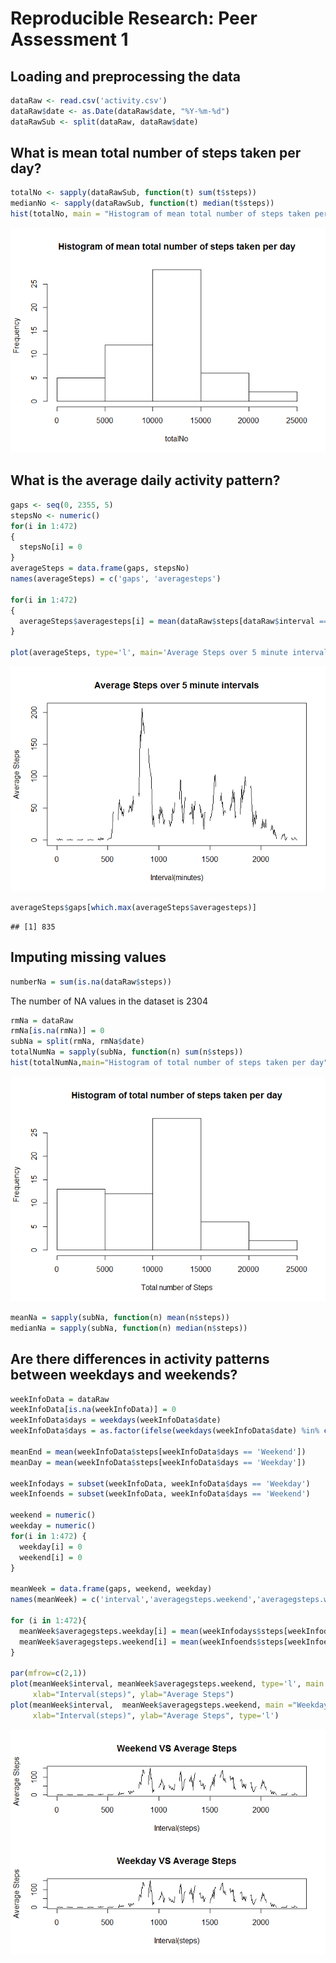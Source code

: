 # Reproducible Research: Peer Assessment 1


## Loading and preprocessing the data

```r
dataRaw <- read.csv('activity.csv')
dataRaw$date <- as.Date(dataRaw$date, "%Y-%m-%d")
dataRawSub <- split(dataRaw, dataRaw$date)
```


## What is mean total number of steps taken per day?

```r
totalNo <- sapply(dataRawSub, function(t) sum(t$steps))
medianNo <- sapply(dataRawSub, function(t) median(t$steps))
hist(totalNo, main = "Histogram of mean total number of steps taken per day")
```

![](PA1_template_files/figure-html/unnamed-chunk-2-1.png)<!-- -->

## What is the average daily activity pattern?

```r
gaps <- seq(0, 2355, 5)
stepsNo <- numeric()
for(i in 1:472)
{
  stepsNo[i] = 0
}
averageSteps = data.frame(gaps, stepsNo)
names(averageSteps) = c('gaps', 'averagesteps')

for(i in 1:472)
{
  averageSteps$averagesteps[i] = mean(dataRaw$steps[dataRaw$interval == gaps[i]], na.rm = TRUE)
}

plot(averageSteps, type='l', main='Average Steps over 5 minute intervals',xlab='Interval(minutes)', ylab='Average Steps')
```

![](PA1_template_files/figure-html/unnamed-chunk-3-1.png)<!-- -->

```r
averageSteps$gaps[which.max(averageSteps$averagesteps)]
```

```
## [1] 835
```

## Imputing missing values

```r
numberNa = sum(is.na(dataRaw$steps))
```
The number of NA values in the dataset is 2304


```r
rmNa = dataRaw
rmNa[is.na(rmNa)] = 0
subNa = split(rmNa, rmNa$date)
totalNumNa = sapply(subNa, function(n) sum(n$steps))
hist(totalNumNa,main="Histogram of total number of steps taken per day", xlab="Total number of Steps")
```

![](PA1_template_files/figure-html/unnamed-chunk-5-1.png)<!-- -->

```r
meanNa = sapply(subNa, function(n) mean(n$steps))
medianNa = sapply(subNa, function(n) median(n$steps))
```


## Are there differences in activity patterns between weekdays and weekends?

```r
weekInfoData = dataRaw
weekInfoData[is.na(weekInfoData)] = 0
weekInfoData$days = weekdays(weekInfoData$date)
weekInfoData$days = as.factor(ifelse(weekdays(weekInfoData$date) %in% c("Saturday","Sunday"), "Weekend", "Weekday"))

meanEnd = mean(weekInfoData$steps[weekInfoData$days == 'Weekend'])
meanDay = mean(weekInfoData$steps[weekInfoData$days == 'Weekday'])

weekInfodays = subset(weekInfoData, weekInfoData$days == 'Weekday')
weekInfoends = subset(weekInfoData, weekInfoData$days == 'Weekend')

weekend = numeric()
weekday = numeric()
for(i in 1:472) {
  weekday[i] = 0
  weekend[i] = 0
}

meanWeek = data.frame(gaps, weekend, weekday)
names(meanWeek) = c('interval','averagegsteps.weekend','averagegsteps.weekday')

for (i in 1:472){
  meanWeek$averagegsteps.weekday[i] = mean(weekInfodays$steps[weekInfodays$interval == gaps[i]], na.rm=TRUE)
  meanWeek$averagegsteps.weekend[i] = mean(weekInfoends$steps[weekInfoends$interval == gaps[i]], na.rm=TRUE)
}

par(mfrow=c(2,1))
plot(meanWeek$interval, meanWeek$averagegsteps.weekend, type='l', main ="Weekend VS Average Steps",
     xlab="Interval(steps)", ylab="Average Steps")
plot(meanWeek$interval,  meanWeek$averagegsteps.weekend, main ="Weekday VS Average Steps", 
     xlab="Interval(steps)", ylab="Average Steps", type='l')
```

![](PA1_template_files/figure-html/unnamed-chunk-6-1.png)<!-- -->

